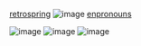 [retrospring](https://retrospring.net/@honokafu)  ![image](https://64.media.tumblr.com/73dd55c97fdb76554dbbf4f9a83bbe88/a79b42d6e6497adf-2b/s75x75_c1/6ce68eebc0cdf14fb3c3bf60b3d489b2d6cacb36.gifv) [enpronouns](https://en.pronouns.page/@honokafu)

![image](https://64.media.tumblr.com/c846412b42c13a83513eefcdf6de4962/3b801c6b5282f4dc-f3/s100x200/2108af88b5b6d216b4278362653603764c8863df.gifv) ![image](https://64.media.tumblr.com/244198b06e9ed23d3e720133eafc9290/3b801c6b5282f4dc-91/s100x200/735f9af2b43723ba36bf188bc8fac42cca9b89fa.gifv) ![image](https://64.media.tumblr.com/f91944b51c1a3bbcd748db3c0e57e1e0/3b801c6b5282f4dc-b2/s100x200/6d348301f0565480ed0ca386ce204e81e6e320f6.gifv) 
